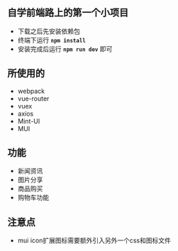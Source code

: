 ## 自学前端路上的第一个小项目

 - 下载之后先安装依赖包
 - 终端下运行 **`npm install`**
 - 安装完成后运行 **`npm run dev`** 即可
 ## 所使用的
 - webpack
 - vue-router
 - vuex
 - axios
 - Mint-UI
 - MUI

 ## 功能
 
 - 新闻资讯
 - 图片分享
 - 商品购买
 - 购物车功能


## 注意点
- mui icon扩展图标需要额外引入另外一个css和图标文件